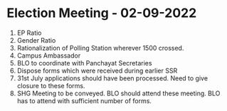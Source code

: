 # Election Meeting - 02-09-2022

1. EP Ratio
2. Gender Ratio
3. Rationalization of Polling Station wherever 1500 crossed.
4. Campus Ambassador
5. BLO to coordinate with Panchayat Secretaries
6. Dispose forms which were received during earlier SSR
7. 31st July applications should have been processed. Need to give closure to these forms.
8. SHG Meeting to be conveyed. BLO should attend these meeting. BLO has to attend with sufficient number of forms.
